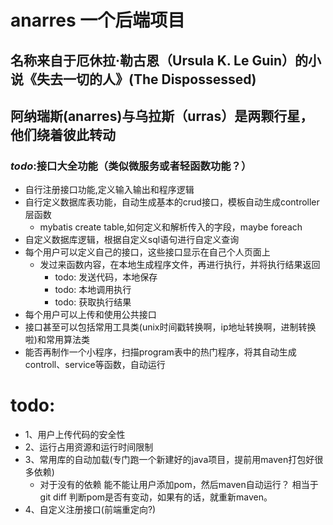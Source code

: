 # anarres 一个后端项目
## 名称来自于厄休拉·勒古恩（Ursula K. Le Guin）的小说《失去一切的人》(The Dispossessed)
## 阿纳瑞斯(anarres)与乌拉斯（urras）是两颗行星，他们绕着彼此转动

### *todo*:接口大全功能（类似微服务或者轻函数功能？）
- 自行注册接口功能,定义输入输出和程序逻辑
- 自行定义数据库表功能，自动生成基本的crud接口，模板自动生成controller层函数
    - mybatis create table,如何定义和解析传入的字段，maybe foreach
- 自定义数据库逻辑，根据自定义sql语句进行自定义查询
- 每个用户可以定义自己的接口，这些接口显示在自己个人页面上  
    - 发过来函数内容，在本地生成程序文件，再进行执行，并将执行结果返回
        - todo: 发送代码，本地保存
        - todo: 本地调用执行
        - todo: 获取执行结果  
- 每个用户可以上传和使用公共接口
- 接口甚至可以包括常用工具类(unix时间戳转换啊，ip地址转换啊，进制转换啦)和常用算法类
- 能否再制作一个小程序，扫描program表中的热门程序，将其自动生成controll、service等函数，自动运行

# todo:
- 1、用户上传代码的安全性
- 2、运行占用资源和运行时间限制
- 3、常用库的自动加载(专门跑一个新建好的java项目，提前用maven打包好很多依赖)
    - 对于没有的依赖 能不能让用户添加pom，然后maven自动运行？
  相当于git diff 判断pom是否有变动，如果有的话，就重新maven。
- 4、自定义注册接口(前端重定向?)



